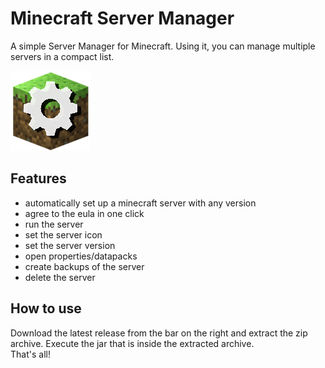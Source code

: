 # Minecraft Server Manager

A simple Server Manager for Minecraft. Using it, you can manage multiple servers in a compact list.

![MC Server Manager Icon](data/img/icon.png)

## Features
- automatically set up a minecraft server with any version
- agree to the eula in one click
- run the server
- set the server icon
- set the server version
- open properties/datapacks
- create backups of the server
- delete the server

## How to use
Download the latest release from the bar on the right and extract the zip archive.
Execute the jar that is inside the extracted archive.  
That's all!
